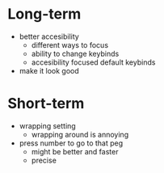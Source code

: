 # Long-term
- better accesibility
    - different ways to focus
    - ability to change keybinds
    - accesibility focused default keybinds
- make it look good

# Short-term
- wrapping setting
    - wrapping around is annoying
- press number to go to that peg
    - might be better and faster
    - precise
